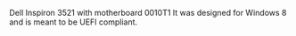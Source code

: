 Dell Inspiron 3521 with motherboard 0010T1
It was designed for Windows 8 and is meant to be UEFI compliant.
